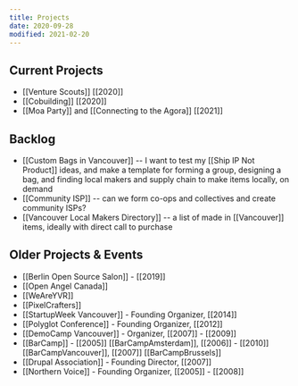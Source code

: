 ```yaml
---
title: Projects
date: 2020-09-28
modified: 2021-02-20
---
```


## Current Projects

* [[Venture Scouts]] [[2020]]
* [[Cobuilding]] [[2020]]
* [[Moa Party]] and [[Connecting to the Agora]] [[2021]]

## Backlog

* [[Custom Bags in Vancouver]] -- I want to test my [[Ship IP Not Product]] ideas, and make a template for forming a group, designing a bag, and finding local makers and supply chain to make items locally, on demand
* [[Community ISP]] -- can we form co-ops and collectives and create community ISPs?
* [[Vancouver Local Makers Directory]] -- a list of made in [[Vancouver]] items, ideally with direct call to purchase

## Older Projects & Events

* [[Berlin Open Source Salon]] - [[2019]]
* [[Open Angel Canada]]
* [[WeAreYVR]]
* [[PixelCrafters]]
* [[StartupWeek Vancouver]] - Founding Organizer, [[2014]]
* [[Polyglot Conference]] - Founding Organizer, [[2012]]
* [[DemoCamp Vancouver]] - Organizer, [[2007]] - [[2009]]
* [[BarCamp]] - [[2005]] [[BarCampAmsterdam]], [[2006]] - [[2010]] [[BarCampVancouver]], [[2007]] [[BarCampBrussels]]
* [[Drupal Association]] - Founding Director, [[2007]]
* [[Northern Voice]] - Founding Organizer, [[2005]] - [[2008]]
